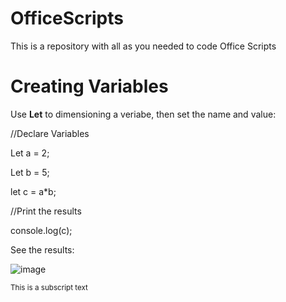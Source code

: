 # OfficeScripts
This is a repository with all as you needed to code Office Scripts

# Creating Variables
Use **Let** to dimensioning a veriabe, then set the name and value:

//Declare Variables

Let a = 2;

Let b = 5;

let c = a*b;

//Print the results

console.log(c);

See the results:

![image](https://github.com/jandradee/OfficeScripts/assets/78384813/a9c118b6-2394-494d-b504-840acce32494)

<sub>This is a subscript text</sub>
